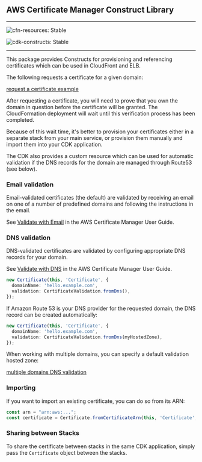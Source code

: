 ## AWS Certificate Manager Construct Library
<!--BEGIN STABILITY BANNER-->
---

![cfn-resources: Stable](https://img.shields.io/badge/cfn--resources-stable-success.svg?style=for-the-badge)

![cdk-constructs: Stable](https://img.shields.io/badge/cdk--constructs-stable-success.svg?style=for-the-badge)

---
<!--END STABILITY BANNER-->

This package provides Constructs for provisioning and referencing
certificates which can be used in CloudFront and ELB.

The following requests a certificate for a given domain:

[request a certificate example](test/example.simple-request.lit.ts)

After requesting a certificate, you will need to prove that you own the
domain in question before the certificate will be granted. The CloudFormation
deployment will wait until this verification process has been completed.

Because of this wait time, it's better to provision your certificates
either in a separate stack from your main service, or provision them
manually and import them into your CDK application.

The CDK also provides a custom resource which can be used for automatic
validation if the DNS records for the domain are managed through Route53 (see
below).

### Email validation

Email-validated certificates (the default) are validated by receiving an
email on one of a number of predefined domains and following the instructions
in the email.

See [Validate with Email](https://docs.aws.amazon.com/acm/latest/userguide/gs-acm-validate-email.html)
in the AWS Certificate Manager User Guide.

### DNS validation

DNS-validated certificates are validated by configuring appropriate DNS
records for your domain.

See [Validate with DNS](https://docs.aws.amazon.com/acm/latest/userguide/gs-acm-validate-dns.html)
in the AWS Certificate Manager User Guide.

```ts
new Certificate(this, 'Certificate', {
  domainName: 'hello.example.com',
  validation: CertificateValidation.fromDns(),
});
```

If Amazon Route 53 is your DNS provider for the requested domain, the DNS record can be
created automatically:

```ts
new Certificate(this, 'Certificate', {
  domainName: 'hello.example.com',
  validation: CertificateValidation.fromDns(myHostedZone),
});
```

When working with multiple domains, you can specify a default validation hosted zone:

[multiple domains DNS validation](test/example.dns.lit.ts)

### Importing

If you want to import an existing certificate, you can do so from its ARN:

```ts
const arn = "arn:aws:...";
const certificate = Certificate.fromCertificateArn(this, 'Certificate', arn);
```

### Sharing between Stacks

To share the certificate between stacks in the same CDK application, simply
pass the `Certificate` object between the stacks.
